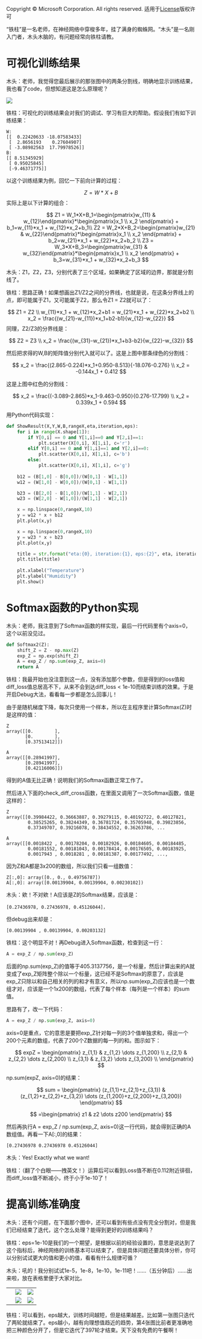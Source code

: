 Copyright © Microsoft Corporation. All rights reserved.
  适用于[License](https://github.com/Microsoft/ai-edu/blob/master/LICENSE.md)版权许可
  
“铁柱”是一名老师，在神经网络中穿梭多年，挂了满身的蜘蛛网。“木头”是一名刚入门者，木头木脑的，有问题经常向铁柱请教。

# 可视化训练结果

木头：老师，我觉得您最后展示的那张图中的两条分割线，明确地显示训练结果，我也看了code，但想知道这是怎么原理呢？

<img src=".\Images\6\eps1e-10.png">

铁柱：可视化的训练结果会对我们的调试、学习有巨大的帮助。假设我们有如下训练结果：

```
W:
[[  0.22420633 -18.07583433]
 [  2.8656193    0.27604907]
 [ -3.08982563  17.79978526]]
B:
[[ 8.51345929]
 [ 0.95025845]
 [-9.46371775]]
```
以这个训练结果为例，回忆一下前向计算的过程：

$$
Z = W*X+B
$$
实际上是以下计算的组合：

$$
Z1 = W_1*X+B_1=\begin{pmatrix}w_{11} & w_{12}\end{pmatrix}*\begin{pmatrix}x_1 \\ x_2 \end{pmatrix} + b_1=w_{11}*x_1 + w_{12}*x_2+b_1\\
Z2 = W_2*X+B_2=\begin{pmatrix}w_{21} & w_{22}\end{pmatrix}*\begin{pmatrix}x_1 \\ x_2 \end{pmatrix} + b_2=w_{21}*x_1 + w_{22}*x_2+b_2 \\
Z3 = W_3*X+B_3=\begin{pmatrix}w_{31} & w_{32}\end{pmatrix}*\begin{pmatrix}x_1 \\ x_2 \end{pmatrix} + b_3=w_{31}*x_1 + w_{32}*x_2+b_3
$$

木头：Z1，Z2，Z3，分别代表了三个区域，如果确定了区域的边界，那就是分割线了。

铁柱：思路正确！如果想画出Z1/Z2之间的分界线，也就是说，在这条分界线上的点，即可能属于Z1，又可能属于Z2，那么令Z1 = Z2就可以了：

$$
Z1 = Z2 \\
w_{11}*x_1 + w_{12}*x_2+b1 = w_{21}*x_1 + w_{22}*x_2+b2 \\
x_2 = \frac{(w_{21}-w_{11})*x_1+b2-b1}{w_{12}-w_{22}}
$$
同理，Z2/Z3的分界线是：

$$
Z2 = Z3 \\
x_2 = \frac{(w_{31}-w_{21})*x_1+b3-b2}{w_{22}-w_{32}}
$$

然后把求得的W,B的矩阵值分别代入就可以了。这是上图中那条绿色的分割线：

$$
x_2 = \frac{(2.865-0.224)*x_1+0.950-8.513}{-18.076-0.276} \\
x_2 = -0.144x_1 + 0.412
$$

这是上图中红色的分割线：

$$
x_2 = \frac{(-3.089-2.865)*x_1-9.463-0.950}{0.276-17.799} \\
x_2 = 0.339x_1 + 0.594
$$

用Python代码实现：

```Python
def ShowResult(X,Y,W,B,rangeX,eta,iteration,eps):
    for i in range(X.shape[1]):
        if Y[0,i] == 0 and Y[1,i]==0 and Y[2,i]==1:
            plt.scatter(X[0,i], X[1,i], c='r')
        elif Y[0,i] == 0 and Y[1,i]==1 and Y[2,i]==0:
            plt.scatter(X[0,i], X[1,i], c='b')
        else:
            plt.scatter(X[0,i], X[1,i], c='g')
   
    b12 = (B[1,0] - B[0,0])/(W[0,1] - W[1,1])
    w12 = (W[1,0] - W[0,0])/(W[0,1] - W[1,1])

    b23 = (B[2,0] - B[1,0])/(W[1,1] - W[2,1])
    w23 = (W[2,0] - W[1,0])/(W[1,1] - W[2,1])

    x = np.linspace(0,rangeX,10)
    y = w12 * x + b12
    plt.plot(x,y)

    x = np.linspace(0,rangeX,10)
    y = w23 * x + b23
    plt.plot(x,y)

    title = str.format("eta:{0}, iteration:{1}, eps:{2}", eta, iteration, eps)
    plt.title(title)
    
    plt.xlabel("Temperature")
    plt.ylabel("Humidity")
    plt.show()
```

# Softmax函数的Python实现

木头：老师，我注意到了Softmax函数的样实现，最后一行代码里有个axis=0，这个以前没见过。
```Python
def Softmax2(Z):
    shift_Z = Z - np.max(Z)
    exp_Z = np.exp(shift_Z)
    A = exp_Z / np.sum(exp_Z, axis=0)
    return A
```

铁柱：我最开始也没注意到这一点，没有添加那个参数，但是得到的loss值和diff_loss值总居高不下，从来不会到达diff_loss < 1e-10而结束训练的效果。于是开启Debug大法，看看每一步都是怎么回事儿！

由于是随机梯度下降，每次只使用一个样本，所以在主程序里计算Softmax(Z)时是这样的值：
```
Z
array([[0.        ],
       [0.        ],
       [0.37513412]])

A
array([[0.28941997],
       [0.28941997],
       [0.42116006]])
```
得到的A值无比正确！说明我们的Softmax函数正常工作了。

然后进入下面的check_diff_cross函数，在里面又调用了一次Softmax函数，值是这样的：
```
Z
array([[0.39984422, 0.36663887, 0.39279115, 0.40192722, 0.40127821,
        0.38525265, 0.38244349, 0.36781724, 0.35705948, 0.39823856,
        0.37349707, 0.39216078, 0.38434552, 0.36263786, ...
 
A
array([[0.0018422 , 0.00178204, 0.00182926, 0.00184605, 0.00184485,
        0.00181552, 0.00181043, 0.00178414, 0.00176505, 0.00183925,
        0.0017943 , 0.0018281 , 0.00181387, 0.00177492, ...,
```
因为Z和A都是3x200的数组，所以我们只看一组数值：
```
Z[:,0]: array([0., 0., 0.49756787])
A[:,0]: array([0.00139904, 0.00139904, 0.00230102])
```
木头：欸！不对欸！A应该是Z的Softmax结果，应该是：
```
[0.27436978, 0.27436978, 0.45126044]，
```
但debug出来却是：
```
[0.00139904 , 0.00139904, 0.00203132]
```
铁柱：这个明显不对！再Debug进入Softmax函数，检查到这一行：
```Python
A = exp_Z / np.sum(exp_Z)
```
后面的np.sum(exp_Z)的值等于405.3137756，是一个标量，然后计算出来的A就变成了exp_Z矩阵整个除以一个标量，这已经不是Softmax的原意了，应该是exp_Z只除以和自己相关的列的和才有意义，所以np.sum(exp_Z)应该也是一个数组才对，应该是一个1x200的数组，代表了每个样本（每列是一个样本）的sum值。

思路有了，改一下代码：
```Python
A = exp_Z / np.sum(exp_Z, axis=0)
```
axis=0是重点，它的意思是要把exp_Z针对每一列的3个值单独求和，得出一个200个元素的数组，代表了200个Z数据的每一列的和。图示如下：

$$
expZ = 
\begin{pmatrix}
z_{1,1} & z_{1,2} \dots z_{1,200} \\
z_{2,1} & z_{2,2} \dots z_{2,200} \\
z_{3,1} & z_{3,2} \dots z_{3,200} \\
\end{pmatrix}
$$

np.sum(expZ, axis=0)的结果：

$$
sum = \begin{pmatrix} (z_{1,1}+z_{2,1}+z_{3,1}) & (z_{1,2}+z_{2,2}+z_{3,2}) \dots (z_{1,200}+z_{2,200}+z_{3,200}) \end{pmatrix}
$$

$$ 
=\begin{pmatrix}
z1 & z2 \dots z200
\end{pmatrix}
$$

然后再执行A = exp_Z / np.sum(exp_Z, axis=0)这一行代码，就会得到正确的A数组值。再看一下A[:,0]的结果：
```
[0.27436978 0.27436978 0.45126044]
```
木头：Yes! Exactly what we want!

铁柱：（翻了个白眼——拽英文！）运算后可以看到Loss值不断在0.112附近徘徊，而diff_loss值不断减小，终于小于1e-10了！

# 提高训练准确度
木头：还有个问题，在下面那个图中，还可以看到有些点没有完全分割对，但是我们已经结束了迭代，这个怎么处理？能得到更好的训练结果吗？

铁柱：eps=1e-10是我们的一个期望，是根据以前的经验设置的，意思是说达到了这个指标后，神经网络的训练基本可以结束了，但是具体问题还要具体分析，你可以分别试试更大的值和更小的值，看看有什么规律可循？

木头：吼的！我分别试试1e-5，1e-8，1e-10，1e-11吧！......（五分钟后）......出来啦，放在表格里便于大家对比。

||||
|---|---|---|
||<img src=".\Images\6\eps1e-5.png">|<img src=".\Images\6\eps1e-8.png">|
||<img src=".\Images\6\eps1e-10.png">|<img src=".\Images\6\eps1e-11.png">|

铁柱：可以看到，eps越大，训练时间越短，但是结果越差。比如第一张图只迭代了两轮就结束了。eps越小，越有向理想值趋近的趋势，第4张图比前者更准确地把三种颜色分开了，但是它迭代了397轮才结束。天下没有免费的午餐啊！


